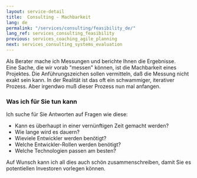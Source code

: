 ```yaml
---
layout: service-detail
title:  Consulting - Machbarkeit
lang: de
permalink: "/services/consulting/feasibility_de/"
lang_ref: services_consulting_feasibility
previous: services_coaching_agile_planning
next: services_consulting_systems_evaluation
---
```

Als Berater mache ich Messungen und berichte Ihnen die Ergebnisse.  
Eine Sache, die wir vorab "messen" können, ist die Machbarkeit eines Projektes.
Die Anführungszeichen sollen vermitteln, daß die Messung nicht exakt sein kann. In der Realität ist das oft ein schwammiger, iterativer Prozess. Aber irgendwo muß dieser Prozess nun mal anfangen.

### Was ich für Sie tun kann
Ich suche für Sie Antworten auf Fragen wie diese:
- Kann es überhaupt in einer vernünftigen Zeit gemacht werden?
- Wie lange wird es dauern?
- Wieviele Entwickler werden benötigt?
- Welche Entwickler-Rollen werden benötigt?
- Welche Technologien passen am besten?

Auf Wunsch kann ich all dies auch schön zusammenschreiben, damit Sie es potentiellen Investoren vorlegen können.
